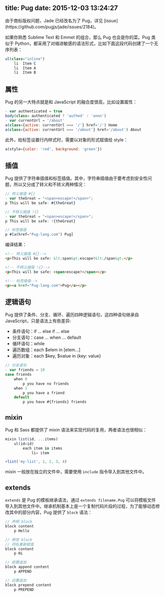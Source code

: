 title: Pug
date: 2015-12-03 13:24:27
---

<div class="tip">
    由于商标版权问题，Jade 已经改名为了 Pug，详见 [issue](https://github.com/pugjs/jade/issues/2184)。
</div>

如果你熟悉 Sublime Text 和 Emmet 的组合，那么 Pug 也会是你的菜。Pug 类似于 Python，都采用了对缩进敏感的语法形式，比如下面这段代码创建了一个无序列表：

```javascript
ul(class="inline")
    li  Item C
    li  Item A
    li  Item B
```

<!-- more -->

## 属性

Pug 的另一大特点就是和 JavaScript 的融合度很高，比如设置属性：

```javascript
- var authenticated = true
body(class= authenticated ? 'authed' : 'anon')
- var currentUrl = '/about'
a(class={active: currentUrl === '/'} href='/') Home
a(class={active: currentUrl === '/about'} href='/about') About
```

此外，给标签设置行内样式时，需要以对象的形式赋值给 style：

```javascript
a(style={color: 'red', background: 'green'})
```

## 插值

Pug 提供了字符串插值和标签插值。其中，字符串插值由于要考虑到安全性问题，所以又分成了转义和不转义两种情况：

```javascript
// 转义插值 #{}
- var theGreat = "<span>escape!</span>";
p This will be safe: #{theGreat}

// 不转义插值 !{}
- var theGreat = "<span>escape!</span>";
p This will be safe: !{theGreat}

// 标签插值
p #[a(href="Pug-lang.com") Pug]
```

编译结果：

```html
<!-- 转义插值 #{}-->
<p>This will be safe: &lt;span&gt;escape!&lt;/span&gt;</p>

<!-- 不转义插值 !{}-->
<p>This will be safe: <span>escape!</span></p>

<!-- 标签插值-->
<p><a href="Pug-lang.com">Pug</a></p>
```

## 逻辑语句

Pug 提供了条件、分支、循环、遍历四种逻辑语句，这四种语句继承自 JavaScript，只是语法上有些差异:

- 条件语句：if ... else if ... else
- 分支语句：case ... when ... default
- 循环语句：while
- 遍历数组：each $elem in [elem...]
- 遍历对象：each $key, $value in {key: value}

```javascript
// 分支语句
- var friends = 10
case friends
    when 0
        p you have no friends
    when 1
        p you have a friend
    default
        p you have #{friends} friends
```

## mixin

Pug 和 Sass 都提供了 mixin 语法来实现代码的复用，两者语法也很相似：

```javascript
mixin list(id, ...items)
    ul(id=id)
        each item in items
            li= item

+list('my-list', 1, 2, 3, 4)
```

mixin 一般放在独立的文件中，需要使用 `include` 指令导入到其他文件中。

## extends

`extends` 是 Pug 的模板继承语法，通过 `extends filename.Pug` 可以将模板文件导入到其他文件中。继承机制基本上是一个复制代码片段的过程，为了能够动态修改其中的部分内容，Pug 提供了 `block` 语法：

```javascript
// 声明 block
block content
    p Hello

// 修改 block
// 同名重新赋值
block content
    p Hi

// 前置追加
block append content
    p APPEND

// 后置追加
block prepend content
    p PREPEND
```
